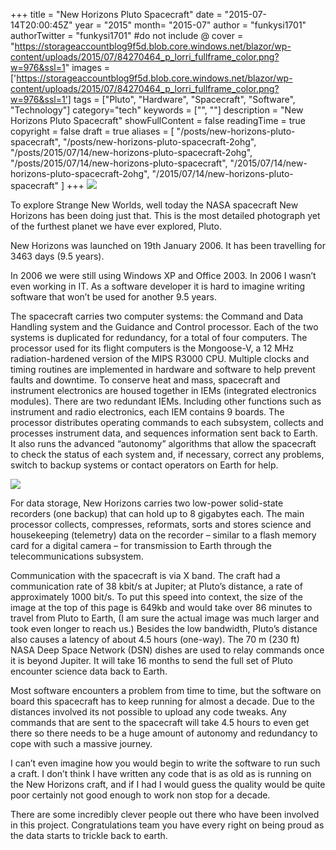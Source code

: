 +++
title = "New Horizons Pluto Spacecraft"
date = "2015-07-14T20:00:45Z"
year = "2015"
month= "2015-07"
author = "funkysi1701"
authorTwitter = "funkysi1701" #do not include @
cover = "https://storageaccountblog9f5d.blob.core.windows.net/blazor/wp-content/uploads/2015/07/84270464_p_lorri_fullframe_color.png?w=976&ssl=1"
images = ['https://storageaccountblog9f5d.blob.core.windows.net/blazor/wp-content/uploads/2015/07/84270464_p_lorri_fullframe_color.png?w=976&ssl=1']
tags = ["Pluto", "Hardware", "Spacecraft", "Software", "Technology"]
category="tech"
keywords = ["", ""]
description =  "New Horizons Pluto Spacecraft"
showFullContent = false
readingTime = true
copyright = false
draft = true
aliases = [
    "/posts/new-horizons-pluto-spacecraft",
    "/posts/new-horizons-pluto-spacecraft-2ohg",
    "/posts/2015/07/14/new-horizons-pluto-spacecraft-2ohg",
    "/posts/2015/07/14/new-horizons-pluto-spacecraft",
    "/2015/07/14/new-horizons-pluto-spacecraft-2ohg",
    "/2015/07/14/new-horizons-pluto-spacecraft"
]
+++
![](https://storageaccountblog9f5d.blob.core.windows.net/blazor/wp-content/uploads/2015/07/84270464_p_lorri_fullframe_color.png?w=976&ssl=1)

To explore Strange New Worlds, well today the NASA spacecraft New Horizons has been doing just that. This is the most detailed photograph yet of the furthest planet we have ever explored, Pluto.

New Horizons was launched on 19th January 2006. It has been travelling for 3463 days (9.5 years).

In 2006 we were still using Windows XP and Office 2003. In 2006 I wasn’t even working in IT. As a software developer it is hard to imagine writing software that won’t be used for another 9.5 years.

The spacecraft carries two computer systems: the Command and Data Handling system and the Guidance and Control processor. Each of the two systems is duplicated for redundancy, for a total of four computers. The processor used for its flight computers is the Mongoose-V, a 12 MHz radiation-hardened version of the MIPS R3000 CPU. Multiple clocks and timing routines are implemented in hardware and software to help prevent faults and downtime. To conserve heat and mass, spacecraft and instrument electronics are housed together in IEMs (integrated electronics modules). There are two redundant IEMs. Including other functions such as instrument and radio electronics, each IEM contains 9 boards. The processor distributes operating commands to each subsystem, collects and processes instrument data, and sequences information sent back to Earth. It also runs the advanced “autonomy” algorithms that allow the spacecraft to check the status of each system and, if necessary, correct any problems, switch to backup systems or contact operators on Earth for help.

![](https://storageaccountblog9f5d.blob.core.windows.net/blazor/wp-content/uploads/2015/07/Mission-Spacecraft-structure.jpg?resize=300%2C218&ssl=1)

For data storage, New Horizons carries two low-power solid-state recorders (one backup) that can hold up to 8 gigabytes each. The main processor collects, compresses, reformats, sorts and stores science and housekeeping (telemetry) data on the recorder – similar to a flash memory card for a digital camera – for transmission to Earth through the telecommunications subsystem.

Communication with the spacecraft is via X band. The craft had a communication rate of 38 kbit/s at Jupiter; at Pluto’s distance, a rate of approximately 1000 bit/s. To put this speed into context, the size of the image at the top of this page is 649kb and would take over 86 minutes to travel from Pluto to Earth, (I am sure the actual image was much larger and took even longer to reach us.) Besides the low bandwidth, Pluto’s distance also causes a latency of about 4.5 hours (one-way). The 70 m (230 ft) NASA Deep Space Network (DSN) dishes are used to relay commands once it is beyond Jupiter. It will take 16 months to send the full set of Pluto encounter science data back to Earth.

Most software encounters a problem from time to time, but the software on board this spacecraft has to keep running for almost a decade. Due to the distances involved its not possible to upload any code tweaks. Any commands that are sent to the spacecraft will take 4.5 hours to even get there so there needs to be a huge amount of autonomy and redundancy to cope with such a massive journey.

I can’t even imagine how you would begin to write the software to run such a craft. I don’t think I have written any code that is as old as is running on the New Horizons craft, and if I had I would guess the quality would be quite poor certainly not good enough to work non stop for a decade.

There are some incredibly clever people out there who have been involved in this project. Congratulations team you have every right on being proud as the data starts to trickle back to earth.